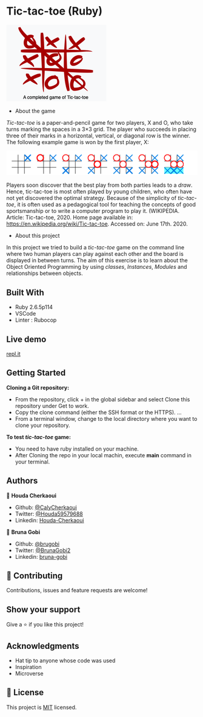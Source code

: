 # Tic-tac-toe (Ruby)

![screenshot](./assets/images/tictactoe.png)

 - About the game

*Tic-tac-toe* is a paper-and-pencil game for two players, X and O, who take turns marking the
 spaces in a 3×3 grid. The player who succeeds in placing three of their marks in a horizontal,
 vertical, or diagonal row is the winner. The following example game is won by the first player, X:

![screenshot](./assets/images/winner.png)

Players soon discover that the best play from both parties leads to a *draw*. Hence, tic-tac-toe is 
most often played by young children, who often have not yet discovered the optimal strategy.
Because of the simplicity of *tic-tac-toe*, it is often used as a pedagogical tool for teaching the
concepts of good sportsmanship or to write a computer program to play it. (WIKIPEDIA. Article:
Tic-tac-toe, 2020. Home page available in: <https://en.wikipedia.org/wiki/Tic-tac-toe>. 
Accessed on: June 17th. 2020.

 - About this project

In this project we tried to build a *tic-tac-toe* game on the command line where two human players can play against each other and the board is displayed in between turns. The aim of this exercise is to learn about the Object Oriented Programming by using *classes*, *Instances*, *Modules* and relationships between objects.

## Built With

- Ruby 2.6.5p114
- VSCode
- Linter : Rubocop

## Live demo

[repl.it](https://repl.it/@CalyCherkaoui/Tic-Tac-Toe-Ruby)

## Getting Started

**Cloning a Git repository:**
 - From the repository, click + in the global sidebar and select Clone this repository under Get to work.
 - Copy the clone command (either the SSH format or the HTTPS). ...
 - From a terminal window, change to the local directory where you want to clone your repository.

**To test *tic-tac-toe* game:**
 - You need to have ruby installed on your machine.
 - After Cloning the repo in your local machin, execute  **main** command in your terminal.

## Authors

👤 **Houda Cherkaoui**

- Github: [@CalyCherkaoui](https://github.com/CalyCherkaoui)
- Twitter: [@Houda59579688](https://twitter.com/Houda59579688)
- Linkedin: [Houda-Cherkaoui](https://www.linkedin.com/in/houda-cherkaoui-64106395/)

👤 **Bruna Gobi**

- Github: [@brugobi](https://github.com/brugobi)
- Twitter: [@BrunaGobi2](https://twitter.com/BrunaGobi2)
- Linkedin: [bruna-gobi](https://www.linkedin.com/in/bruna-gobi/)

## 🤝 Contributing

Contributions, issues and feature requests are welcome!

## Show your support

Give a ⭐️ if you like this project!

## Acknowledgments

- Hat tip to anyone whose code was used
- Inspiration
- Microverse

## 📝 License

This project is [MIT](lic.url) licensed.
